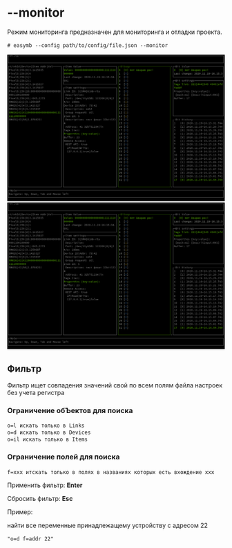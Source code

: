 # **--monitor**

Режим мониторинга предназначен для мониторинга и отладки проекта.

```shell
# easymb --config path/to/config/file.json --monitor
```

![monitor](../../monitor_bitmap.png)
![monitor](../../monitor_bitmap.png)

## **Фильтр**

Фильтр ищет совпадения значений свой по всем полям файла настроек без учета регистра

### **Ограничение обЪектов для поиска**

```text
o=l искать только в Links
o=d искать только в Devices
o=il искать только в Items
```

### **Ограничение полей для поиска**

```text
f=xxx итскать только в полях в названиях которых есть вхождение xxx
```

Применить фильтр: **Enter**

Сбросить фильтр: **Esc**

Пример:

найти все переменные принадлежащему устройству с адресом 22

```text
"o=d f=addr 22"
```

